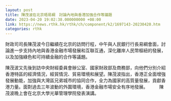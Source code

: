 ```yaml
---
layout: post
title: 陳茂波在北京晤易綱　討論內地與香港加強合作等議題
date: 2023-04-20 19:02:38.000000000 +08:00
link: https://news.rthk.hk/rthk/ch/component/k2/1697143-20230420.htm
categories: rthk
---
```


財政司司長陳茂波今日繼續在北京的訪問行程，中午與人民銀行行長易綱會面，討論進一步支持內地與香港金融市場發展和互聯互通，深化離岸人民幣樞紐的發展，以及加強綠色和可持續金融的合作等議題。

陳茂波又先後到訪中央財經委員會辦公室、國家財政部及商務部，向他們分別介紹香港特區的經濟情況，經貿情況、貿易環境和展望。陳茂波指出，香港正全面增強發展動能，加強與大灣區兄弟城市的協同合作，全力為國家的高質量發展，貢獻香港力量。面對過去三年波動的外圍環境，香港金融市場安全有序地發展。
　　 
陳茂波晚上會在北京大學光華管理學院發表演講。

